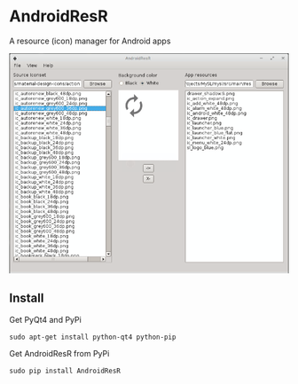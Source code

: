 # AndroidResR

A resource (icon) manager for Android apps

![](AndroidResR.png)

## Install
Get PyQt4 and PyPi

    sudo apt-get install python-qt4 python-pip

Get AndroidResR from PyPi

    sudo pip install AndroidResR
